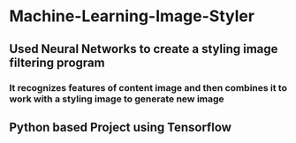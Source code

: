 # Machine-Learning-Image-Styler
## Used Neural Networks to create a styling image filtering program
### It recognizes features of content image and then combines it to work with a styling image to generate new image
## Python based Project using Tensorflow
